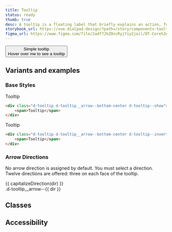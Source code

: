 ```yaml
---
title: Tooltip
status: ready
thumb: true
desc: A tooltip is a floating label that briefly explains an action, function, or an element. Its content is exclusively text and shouldn't be vital information for users. If richer media is desired, consider using a popover instead.
storybook_url: https://vue.dialpad.design/?path=/story/components-tooltip--default
figma_url: https://www.figma.com/file/2adf7JhZOncRyjYiy2joil/DT-Core%3A-Components-7?node-id=8919%3A21626&viewport=-614%2C359%2C0.86&t=xHutRjwo1o5zMTgT-11
---
```

<code-well-header class='d-hmn164'>
  <button class="d-btn d-btn--outlined d-tooltip--hover" type="button">
    <div class="d-tooltip d-tooltip__arrow--bottom-center d-ps-absolute">
      <span>Simple tooltip</span>
    </div>
    <span>Hover over me to see a tooltip</span>
  </button>
</code-well-header>

[//]: # (## Usage)
[//]: # (Lorem ipsum dolor sit amet, consectetur adipiscing elit. Morbi massa ante, tempus vitae lacus id, luctus tristique lorem. Mauris feugiat massa ex, id aliquet mi tempor non. Curabitur non tristique lectus. Fusce ut nisl non diam dignissim viverra. In posuere dui arcu, sed eleifend massa faucibus sed. Phasellus quis leo vitae erat pellentesque venenatis id vitae lectus. Suspendisse convallis, metus a congue tincidunt, velit sem tincidunt dui, eget auctor ipsum ipsum in ex. Nullam lobortis, mauris vel vestibulum rutrum, lorem elit vehicula est, nec viverra ante erat nec dolor. Proin at placerat tortor. Nam ullamcorper metus et eros porta, at lacinia leo scelerisque. Curabitur finibus sollicitudin odio tempor finibus. Donec lobortis metus vitae mollis gravida.)

## Variants and examples

### Base Styles

<code-well-header class="d-hmn164">
  <div class="d-tooltip d-tooltip__arrow--bottom-center d-tooltip--show">
    <span>Tooltip</span>
  </div>
</code-well-header>

```html
<div class="d-tooltip d-tooltip__arrow--bottom-center d-tooltip--show">
    <span>Tooltip</span>
</div>
```

<code-well-header bgclass="d-bgc-contrast" class="d-hmn164">
  <div class="d-tooltip d-tooltip__arrow--bottom-center d-tooltip--inverted d-tooltip--show">
    <span>Tooltip</span>
  </div>
</code-well-header>

```html
<div class="d-tooltip d-tooltip__arrow--bottom-center d-tooltip--inverted d-tooltip--show">
    <span>Tooltip</span>
</div>
```

### Arrow Directions

No arrow direction is assigned by default. You must select a direction. Twelve directions are offered: three on each face of the tooltip.

<div class="d-d-grid d-gg16 d-g-cols3 sm:d-g-cols1 md:d-g-cols2">
  <div v-for="dir in directions" class="d-p32 d-bgc-secondary d-bar8">
    <div class="d-tooltip d-tooltip--show" :class="'d-tooltip__arrow--'+dir">
      <div class="d-tt-capitalize d-mb4">{{ capitalizeDirection(dir) }}</div>
      <div class="d-code-small d-fc-black-400">.d-tooltip__arrow--{{ dir }}</div>
    </div>
  </div>
</div>

## Classes

<component-class-table component-name="tooltip" />

## Accessibility

<component-accessible-table component-name="tooltip" />

<script>
export default {
  data() {
    return {
      directions: [
        'top-left',
        'top-center',
        'top-right',
        'right-top',
        'right-center',
        'right-bottom',
        'bottom-left',
        'bottom-center',
        'bottom-right',
        'left-top',
        'left-center',
        'left-bottom',
      ]
    }
  },
  methods: {
    capitalizeDirection(direction) {
      return direction.split('-').join(' ');
    },
  },
}
</script>
